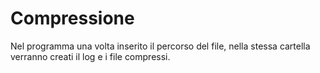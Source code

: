 # Compressione

Nel programma una volta inserito il percorso del file, nella stessa cartella verranno creati il log e i file compressi.
